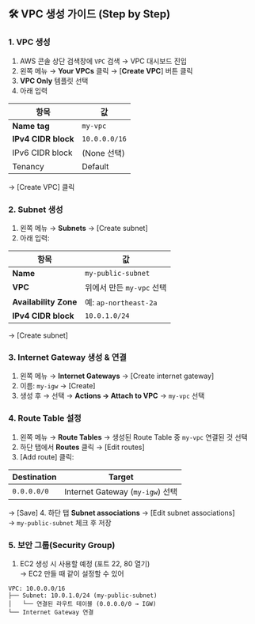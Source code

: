## 🛠️ VPC 생성 가이드 (Step by Step)
### 1. VPC 생성
1. AWS 콘솔 상단 검색창에 `VPC` 검색 → VPC 대시보드 진입
2. 왼쪽 메뉴 → **Your VPCs** 클릭 → [**Create VPC**] 버튼 클릭
3. **VPC Only** 템플릿 선택
4. 아래 입력

|항목|값|
|---|---|
|**Name tag**|`my-vpc`|
|**IPv4 CIDR block**|`10.0.0.0/16`|
|IPv6 CIDR block|(None 선택)|
|Tenancy|Default|

→ [Create VPC] 클릭
### 2. Subnet 생성
1. 왼쪽 메뉴 → **Subnets** → [Create subnet]
2. 아래 입력:

| 항목                    | 값                    |
| --------------------- | -------------------- |
| **Name**              | `my-public-subnet`   |
| **VPC**               | 위에서 만든 `my-vpc` 선택   |
| **Availability Zone** | 예: `ap-northeast-2a` |
| **IPv4 CIDR block**   | `10.0.1.0/24`        |

→ [Create subnet]
### 3. Internet Gateway 생성 & 연결
1. 왼쪽 메뉴 → **Internet Gateways** → [Create internet gateway] 
2. 이름: `my-igw` → [Create]
3. 생성 후 → 선택 → **Actions → Attach to VPC** → `my-vpc` 선택
### 4. Route Table 설정
1. 왼쪽 메뉴 → **Route Tables** → 생성된 Route Table 중 `my-vpc` 연결된 것 선택 
2. 하단 탭에서 **Routes** 클릭 → [Edit routes]
3. [Add route] 클릭:

| Destination | Target                         |
| ----------- | ------------------------------ |
| `0.0.0.0/0` | Internet Gateway (`my-igw`) 선택 |

→ [Save]
4. 하단 탭 **Subnet associations** → [Edit subnet associations]  
    → `my-public-subnet` 체크 후 저장
### 5. 보안 그룹(Security Group)
1. EC2 생성 시 사용할 예정 (포트 22, 80 열기)  
    → EC2 만들 때 같이 설정할 수 있어

```vbnet
VPC: 10.0.0.0/16
├── Subnet: 10.0.1.0/24 (my-public-subnet)
│   └── 연결된 라우트 테이블 (0.0.0.0/0 → IGW)
└── Internet Gateway 연결

```

